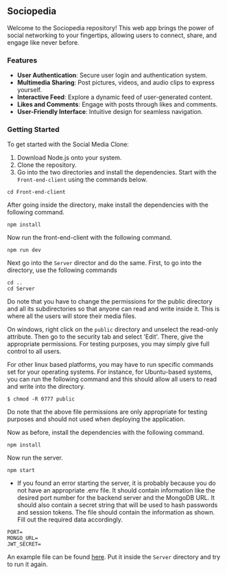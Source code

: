 ## Sociopedia
Welcome to the Sociopedia repository! This web app brings the power of social networking to your fingertips, allowing users to connect, share, and engage like never before.

### Features
* __User Authentication__: Secure user login and authentication system.
* __Multimedia Sharing__: Post pictures, videos, and audio clips to express yourself.
* __Interactive Feed__: Explore a dynamic feed of user-generated content.
* __Likes and Comments__: Engage with posts through likes and comments.
* __User-Friendly Interface__: Intuitive  design for seamless navigation.

### Getting Started
To get started with the Social Media Clone:
1. Download Node.js onto your system.
2. Clone the repository.
3. Go into the two directories and install the dependencies. Start with the `Front-end-client` using the commands below.
```
cd Front-end-client
```
After going inside the directory, make install the dependencies with the following command.
```
npm install
```
Now run the front-end-client with the following command.
```
npm run dev
```
Next go into the `Server` director and do the same. First, to go into the directory, use the following commands
```
cd ..
cd Server
```
 Do note that you have to change the permissions for the public directory and all its subdirectories so that anyone can read and write inside it. This is where all the users will store their media files. 
 
 On windows, right click on the `public` directory and unselect the read-only attribute. Then go to the security tab and select 'Edit'. There, give the appropriate permissions. For testing purposes, you may simply give full control to all users.
 
 For other linux based platforms, you may have to run specific commands set for your operating systems. For instance, for Ubuntu-based systems, you can run the following command and this should allow all users to read and write into the directory. 
```
$ chmod -R 0777 public
``` 
Do note that the above file permissions are only appropriate for testing purposes and should not used when deploying the application.

Now as before, install the dependencies with the following command.
```
npm install
```
Now run the server.
```
npm start
```

* If you found an error starting the server, it is probably because you do not have an appropriate .env file. It should contain information like the desired port number for the backend server and the MongoDB URL. It should also contain a secret string that will be used to hash passwords and session tokens. The file should contain the information as shown. Fill out the required data accordingly.
```
PORT=
MONGO_URL=
JWT_SECRET=
```
 An example file can be found [here](https://drive.google.com/file/d/1HgJ-6eKP3c--oKXvi6kXYWRFN9v7MShL/view?usp=sharing). Put it inside the `Server` directory and try to run it again. 
